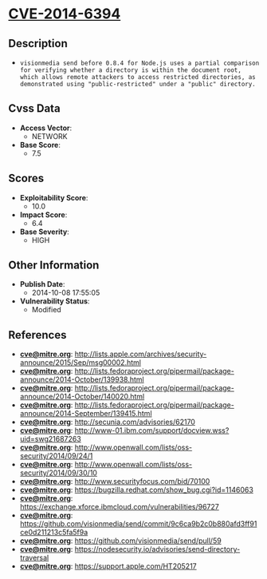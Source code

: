 
# [CVE-2014-6394](https://cve.mitre.org/cgi-bin/cvename.cgi?name=CVE-2014-6394)

## Description

- `visionmedia send before 0.8.4 for Node.js uses a partial comparison for verifying whether a directory is within the document root, which allows remote attackers to access restricted directories, as demonstrated using "public-restricted" under a "public" directory.`

## Cvss Data

- **Access Vector**:
  - NETWORK
- **Base Score**:
  - 7.5

## Scores

- **Exploitability Score**:
  - 10.0
- **Impact Score**:
  - 6.4
- **Base Severity**:
  - HIGH

## Other Information

- **Publish Date**:
  - 2014-10-08 17:55:05
- **Vulnerability Status**:
  - Modified

## References

- **cve@mitre.org**: http://lists.apple.com/archives/security-announce/2015/Sep/msg00002.html
- **cve@mitre.org**: http://lists.fedoraproject.org/pipermail/package-announce/2014-October/139938.html
- **cve@mitre.org**: http://lists.fedoraproject.org/pipermail/package-announce/2014-October/140020.html
- **cve@mitre.org**: http://lists.fedoraproject.org/pipermail/package-announce/2014-September/139415.html
- **cve@mitre.org**: http://secunia.com/advisories/62170
- **cve@mitre.org**: http://www-01.ibm.com/support/docview.wss?uid=swg21687263
- **cve@mitre.org**: http://www.openwall.com/lists/oss-security/2014/09/24/1
- **cve@mitre.org**: http://www.openwall.com/lists/oss-security/2014/09/30/10
- **cve@mitre.org**: http://www.securityfocus.com/bid/70100
- **cve@mitre.org**: https://bugzilla.redhat.com/show_bug.cgi?id=1146063
- **cve@mitre.org**: https://exchange.xforce.ibmcloud.com/vulnerabilities/96727
- **cve@mitre.org**: https://github.com/visionmedia/send/commit/9c6ca9b2c0b880afd3ff91ce0d211213c5fa5f9a
- **cve@mitre.org**: https://github.com/visionmedia/send/pull/59
- **cve@mitre.org**: https://nodesecurity.io/advisories/send-directory-traversal
- **cve@mitre.org**: https://support.apple.com/HT205217
